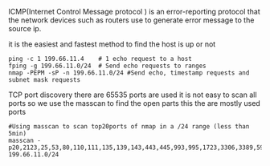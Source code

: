 
ICMP(Internet Control Message protocol )
is an error-reporting protocol that the network devices such as routers use to generate error message to the source ip.

it is the easiest and fastest method to find the host is up or not

~~~
ping -c 1 199.66.11.4    # 1 echo request to a host
fping -g 199.66.11.0/24  # Send echo requests to ranges
nmap -PEPM -sP -n 199.66.11.0/24 #Send echo, timestamp requests and subnet mask requests
~~~

TCP port discovery 
there are 65535 ports are used it is not easy to scan all ports so we use the masscan to find the open parts this the are mostly used ports

~~~
#Using masscan to scan top20ports of nmap in a /24 range (less than 5min)
masscan -p20,2123,25,53,80,110,111,135,139,143,443,445,993,995,1723,3306,3389,5900,8080 199.66.11.0/24
~~~


